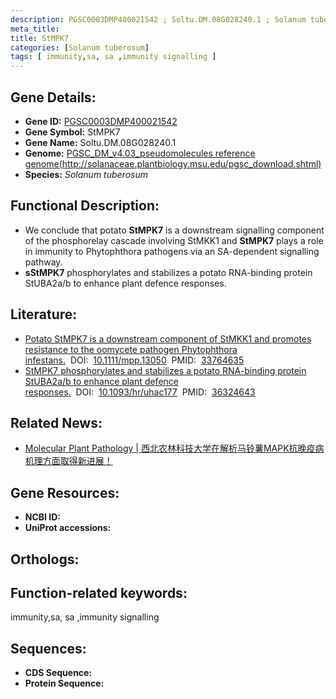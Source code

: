 ```yaml
---
description: PGSC0003DMP400021542 ; Soltu.DM.08G028240.1 ; Solanum tuberosum
meta_title:
title: StMPK7
categories: [Solanum tuberosum]
tags: [ immunity,sa, sa ,immunity signalling ]
---
```


## Gene Details:
- **Gene ID:**	[PGSC0003DMP400021542]()
- **Gene Symbol:** StMPK7
- **Gene Name:** Soltu.DM.08G028240.1
- **Genome:** [PGSC_DM_v4.03_pseudomolecules reference genome(http://solanaceae.plantbiology.msu.edu/pgsc_download.shtml)]()
- **Species:** *Solanum tuberosum*

## Functional Description:
   - We conclude that potato **StMPK7** is a downstream signalling component of the phosphorelay cascade involving StMKK1 and **StMPK7** plays a role in immunity to Phytophthora pathogens via an SA-dependent signalling pathway.
   - **sStMPK7** phosphorylates and stabilizes a potato RNA-binding protein StUBA2a/b to enhance plant defence responses.
## Literature:
   - [Potato StMPK7 is a downstream component of StMKK1 and promotes resistance to the oomycete pathogen Phytophthora infestans.](https://bsppjournals.onlinelibrary.wiley.com/doi/10.1111/mpp.13050)&nbsp;&nbsp;DOI:&nbsp;&nbsp;[10.1111/mpp.13050](https://bsppjournals.onlinelibrary.wiley.com/doi/10.1111/mpp.13050)&nbsp;&nbsp;PMID:&nbsp;&nbsp;[33764635](https://pubmed.ncbi.nlm.nih.gov/33764635/)
   - [StMPK7 phosphorylates and stabilizes a potato RNA-binding protein StUBA2a/b to enhance plant defence responses.](https://doi.org/10.1093/hr/uhac177)&nbsp;&nbsp;DOI:&nbsp;&nbsp;[10.1093/hr/uhac177](https://doi.org/10.1093/hr/uhac177)&nbsp;&nbsp;PMID:&nbsp;&nbsp;[36324643](https://pubmed.ncbi.nlm.nih.gov/36324643/)

## Related News:
   - [Molecular Plant Pathology | 西北农林科技大学在解析马铃薯MAPK抗晚疫病机理方面取得新进展！](https://mp.weixin.qq.com/s?__biz=Mzg3MDEwNDEyMg==&mid=2247507407&idx=8&sn=7bb7c1cba357eb955e4cb30065a205d6&chksm=ce90709af9e7f98c8b058e0c602eae5d85b6fe5b3e571b24a5d7fe3fc20ad9a17a715e6360d7&scene=27#wechat_redirect)

## Gene Resources:
- **NCBI ID:** [](https://www.ncbi.nlm.nih.gov/gene/?term=)
- **UniProt accessions:** [](https://www.uniprot.org/uniprotkb//entry)

## Orthologs:


## Function-related keywords:
immunity,sa, sa ,immunity signalling

## Sequences:
- **CDS Sequence:**
- **Protein Sequence:**
